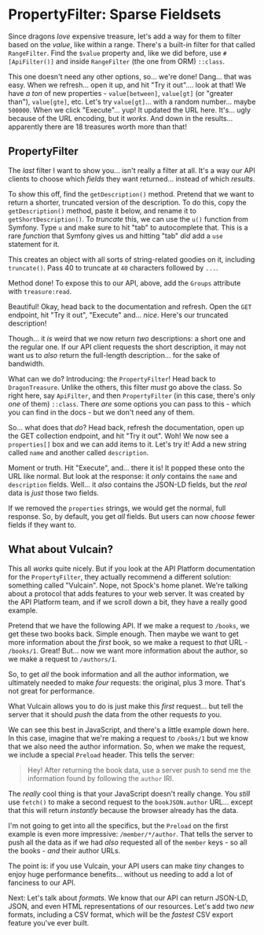 # PropertyFilter: Sparse Fieldsets

Since dragons *love* expensive treasure, let's add a way for them to filter based
on the *value*, like within a range. There's a built-in filter for that called
`RangeFilter`. Find the `$value` property and, like we did before, use
`#[ApiFilter()]` and inside `RangeFilter` (the one from ORM) `::class`.

This one doesn't need any other options, so... we're done! Dang... that was easy.
When we refresh... open it up, and hit "Try it out".... look at that! We have
*a ton* of new properties - `value[between]`, `value[gt]` (or "greater than"),
`value[gte]`, etc. Let's try `value[gt]`... with a random number... maybe `500000`.
When we click "Execute"... yup! It updated the URL here. It's... ugly because of
the URL encoding, but it *works*. And down in the results... apparently there
are 18 treasures worth more than that!

## PropertyFilter

The *last* filter I want to show you... isn't really a filter at all. It's a way
our API clients to choose which *fields* they want returned... instead of which
*results*.

To show this off, find the `getDescription()` method. Pretend that we want to return
a shorter, truncated version of the description. To do this, copy the
`getDescription()` method, paste it below, and rename it to `getShortDescription()`.
To *truncate* this, we can use the `u()` function from Symfony. Type `u` and make
sure to hit "tab" to autocomplete that. This is a rare *function* that Symfony
gives us and hitting "tab" *did* add a `use` statement for it.

This creates an object with all sorts of string-related goodies on it, including
`truncate()`. Pass 40 to truncate at `40` characters followed by `...`.

Method done! To expose this to our API, above, add the `Groups` attribute with
`treasure:read`.

Beautiful! Okay, head back to the documentation and refresh. Open the `GET` endpoint,
hit "Try it out", "Execute" and... *nice*. Here's our truncated description!

Though... it *is* weird that we now return *two* descriptions: a short one and
the regular one. If our API client requests the short description, it may not want
us to *also* return the full-length description... for the sake of bandwidth.

What can we do? Introducing: the `PropertyFilter`! Head back to `DragonTreasure`.
Unlike the others, this filter *must* go above the class. So right here, say
`ApiFilter`, and then `PropertyFilter` (in this case, there's only *one* of them)
`::class`. There *are* some options you can pass to this - which you can find in
the docs - but we don't need any of them.

So... what does that *do*? Head back, refresh the documentation, open up the
GET collection endpoint, and hit "Try it out". Woh! We now see a `properties[]`
box and we can add items to it. Let's try it! Add a new string called `name`
and another called `description`.

Moment or truth. Hit "Execute", and... there it is! It popped these onto the URL
like normal. But look at the response: it *only* contains the `name` and `description`
fields. Well... it *also* contains the JSON-LD fields, but the *real* data is *just*
those two fields.

If we removed the `properties` strings, we would get the normal, full response.
So, by default, you get *all* fields. But users can now *choose* fewer fields
if they want to.

## What about Vulcain?

This all *works* quite nicely. But if you look at the API Platform documentation
for the `PropertyFilter`, they actually recommend a different solution: something
called "Vulcain". Nope, not Spock's home planet. We're talking about a protocol
that adds features to your web server. It was created by the API Platform team, and
if we scroll down a bit, they have a really good example.

Pretend that we have the following API. If we make a request to `/books`, we
get these two books back. Simple enough. Then maybe we want to get more information
about the *first* book, so we make a request to *that* URL - `/books/1`. Great!
But... now we want more information about the author, so we make a request to
`/authors/1`.

So, to get *all* the book information and all the author information, we ultimately
needed to make *four* requests: the original, plus 3 more. That's not great for
performance.

What Vulcain allows you to do is just make this *first* request... but tell the server
that it should *push* the data from the other requests *to* you.

We can see this best in JavaScript, and there's a little example down here. In
this case, imagine that we're making a request to `/books/1` but we know that
we also need the author information. So, when we make the request, we include
a special `Preload` header. This tells the server:

> Hey! After returning the book data, use a server push to send me the information
> found by following the `author` IRI.

The *really* cool thing is that your JavaScript doesn't really change. You *still*
use `fetch()` to make a second request to the `bookJSON.author` URL... except
that this will return *instantly* because the browser already has the data.

I'm not going to get into all the specifics, but the `Preload` on the first example
is even more impressive: `/member/*/author`. That tells the server to push all
the data as if we had *also* requested all of the `member` keys - so all the books -
*and* their author URLs.

The point is: if you use Vulcain, your API users can make *tiny* changes to enjoy
huge performance benefits... without us needing to add a lot of fanciness to our
API.

Next: Let's talk about *formats*. We know that our API can return JSON-LD, JSON,
and even HTML representations of our resources. Let's add two *new* formats, including
a CSV format, which will be the *fastest* CSV export feature you've ever built.
